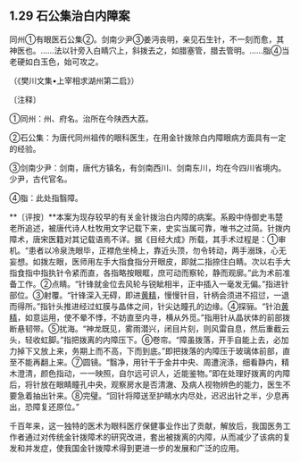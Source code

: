 ## 1.29 石公集治白内障案

同州①有眼医石公集②。剑南少尹③姜沔丧明，亲见石生针，不一刻而愈，其神医也。……法以针旁入白睛穴上，斜拨去之，如腊塞管，腊去管明。……脂④当老硬如白玉色，始可攻之。

（《樊川文集•上宰相求湖州第二启》）

〔注释〕

①同州：州、府名。治所在今陕西大荔。

②石公集：为唐代同州祖传的眼科医生，在用金针拨除白内障眼病方面具有一定的经验。

③剑南少尹：剑南，唐代方镇名，有剑南西川、剑南东川，均在今四川省境内。少尹，古代官名。

④脂：此处指翳障。

**〔评按〕**本案为现存较早的有关金针拨治白内障的病案。系殿中侍御史韦楚老所追述，被唐代诗人杜牧用文字记载下来，史实当属可靠，唯书之过简。针拨内障术，唐宋医籍对其记载语焉不详。据《目经大成》所载，其手术过程是：①审机。“患者以冷泉洗眼毕，正襟危坐椅上，靠近头顶，勿令转动，两手溺珠，心无妄想。如拨左眼，医师用左手大指食指分开眼皮，即就二指捺住白睛。次以右手大指食指中指执针令紧而直，各指略按眼眶，庶可动而察轮，静而观廓。”此为术前准备工作。②点睛。“针锋就金位去风轮与锐眦相半，正中插入一毫发无偏。”指进针部位。③射覆。“针锋深入无碍，即进[黄精](https://www.gmzyjc.com/read/bc/bc17-0.4.6.0.0.md)，慢慢针目，针柄会须进不招愆，一退而得所。”指针头推进经过虹膜与晶体之间，针尖达瞳孔的边缘。④探骊。“针泊[黄精](https://www.gmzyjc.com/read/bc/bc17-0.4.6.0.0.md)，如意运用，使不晕不悸，不妨直至内寻，横从外觅。”指用针从晶状体的前部拨断悬韧带。⑤扰海。“神龙既见，雾雨潜兴，闭目片刻，则风雷自息，然后重截云头，轻收虹脚。”指把拨离的内障压下。⑥卷帘。“障虽拨落，开手自能上去，必加力掉下又放上来，务期上而不高，下而到底。”即把拨落的内障压于玻璃体前部，直至不能再翻上来。⑦圆镜。“翳净，用针干于金井中央、周遭浣涤，细看静内，精木澄清，颜色指动，一一映照，自尔远可识人，近能鉴物。”即在处理好拨离的内障后，将针放在眼睛瞳孔中央，观察房水是否清澈、及病人视物辨色的能力，医生不要急着抽出针来。⑧完璧。“回针将障送至护睛水内尽处，迟迟出针之半，少息再出，恐障复还原位。”

千百年来，这一独特的医术为眼科医疗保健事业作出了贡献，解放后，我国医务工作者通过对传统金针拨障术的研究改进，套出被拨离的内障，从而减少了该病的复发和并发症，使我国金针拨障术得到更进一步的发展和广泛的应用。
